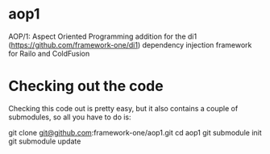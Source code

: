 aop1
====

AOP/1: Aspect Oriented Programming addition for the di1 (https://github.com/framework-one/di1)  dependency injection  framework for Railo and ColdFusion

Checking out the code
=====================

Checking this code out is pretty easy, but it also contains a couple of submodules, so all you have to do is:

 git clone git@github.com:framework-one/aop1.git
	cd aop1
	git submodule init
	git submodule update

